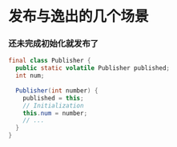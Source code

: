 发布与逸出的几个场景
==

### 还未完成初始化就发布了
```java
final class Publisher {
  public static volatile Publisher published;
  int num;
 
  Publisher(int number) {
    published = this;
    // Initialization
    this.num = number;
    // ...
  }
}
```
